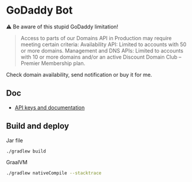 # GoDaddy Bot

⚠️ Be aware of this stupid GoDaddy limitation!

> Access to parts of our Domains API in Production may require meeting certain criteria: Availability API: Limited to accounts with 50 or more domains. Management and DNS APIs: Limited to accounts with 10 or more domains and/or an active Discount Domain Club – Premier Membership plan.

Check domain availability, send notification or buy it for me.

## Doc

- [API keys and documentation](https://developer.godaddy.com)

## Build and deploy

Jar file

```bash
./gradlew build
```

GraalVM

```bash
./gradlew nativeCompile --stacktrace
```